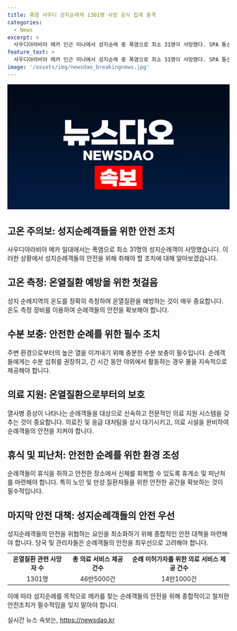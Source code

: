```yaml
---
title: 폭염 사우디 성지순례객 1301명 사망 공식 집계 충격
categories:
  - News
excerpt: >
  사우디아라비아 메카 인근 미나에서 성지순례 중 폭염으로 최소 31명이 사망했다. SPA 통신은 온열질환으로 인한 사망자가 1301명으로, 작년의 약 6배가 넘는 수치라고 보도했다. 많은 사망자가 신분증을 갖지 않아 신원 확인과 시신 처리에 어려움을 겪고, 노인과 만성 질환자가 다수였다고 전했다. 사우디 당국은 총 46만5000건의 의료 서비스 제공하며, 폭염으로 숨진 이들의 약 83%가 순례 허가를 받지 않은 사람들이었을 것으로 추정했다. 폭염으로 이슬람 성지 순례객 1000여명이 사망하면서 사우디 당국이 책임을 부인하고 있다.
feature_text: >
  사우디아라비아 메카 인근 미나에서 성지순례 중 폭염으로 최소 31명이 사망했다. SPA 통신은 온열질환으로 인한 사망자가 1301명으로, 작년의 약 6배가 넘는 수치라고 보도했다. 많은 사망자가 신분증을 갖지 않아 신원 확인과 시신 처리에 어려움을 겪고, 노인과 만성 질환자가 다수였다고 전했다. 사우디 당국은 총 46만5000건의 의료 서비스 제공하며, 폭염으로 숨진 이들의 약 83%가 순례 허가를 받지 않은 사람들이었을 것으로 추정했다. 폭염으로 이슬람 성지 순례객 1000여명이 사망하면서 사우디 당국이 책임을 부인하고 있다.
image: '/assets/img/newsdao_breakingnews.jpg'
---
```


<p><img src="/assets/img/newsdao_breakingnews.jpg" alt="pcversion 속보" /></p>

<h2 data-ke-size="size26">고온 주의보: 성지순례객들을 위한 안전 조치</h2>

<p data-ke-size="size16">사우디아라비아 메카 일대에서는 폭염으로 최소 31명의 성지순례객이 사망했습니다. 이러한 상황에서 성지순례객들의 안전을 위해 취해야 할 조치에 대해 알아보겠습니다.</p>

<h2 data-ke-size="size24">고온 측정: 온열질환 예방을 위한 첫걸음</h2>

<p data-ke-size="size16">성지 순례지역의 온도를 정확히 측정하여 온열질환을 예방하는 것이 매우 중요합니다. 온도 측정 장비를 이용하여 순례객들의 안전을 확보해야 합니다.</p>

<h2 data-ke-size="size24">수분 보충: 안전한 순례를 위한 필수 조치</h2>

<p data-ke-size="size16">주변 환경으로부터의 높은 열을 이겨내기 위해 충분한 수분 보충이 필수입니다. 순례객들에게는 수분 섭취를 권장하고, 긴 시간 동안 야외에서 활동하는 경우 물을 지속적으로 제공해야 합니다.</p>

<h2 data-ke-size="size24">의료 지원: 온열질환으로부터의 보호</h2>

<p data-ke-size="size16">열사병 증상이 나타나는 순례객들을 대상으로 신속하고 전문적인 의료 지원 시스템을 갖추는 것이 중요합니다. 의료진 및 응급 대처팀을 상시 대기시키고, 의료 시설을 완비하여 순례객들의 안전을 지켜야 합니다.</p>

<h2 data-ke-size="size24">휴식 및 피난처: 안전한 순례를 위한 환경 조성</h2>

<p data-ke-size="size16">순례객들이 휴식을 취하고 안전한 장소에서 신체를 회복할 수 있도록 휴게소 및 피난처를 마련해야 합니다. 특히 노인 및 만성 질환자들을 위한 안전한 공간을 확보하는 것이 필수적입니다.</p>

<h2 data-ke-size="size24">마지막 안전 대책: 성지순례객들의 안전 우선</h2>

<p data-ke-size="size16">성지순례객들의 안전을 위협하는 요인을 최소화하기 위해 종합적인 안전 대책을 마련해야 합니다. 당국 및 관리자들은 순례객들의 안전을 최우선으로 고려해야 합니다.</p>

<table>
    <tr>
        <td style="text-align: center; height: 17px;"><b>온열질환 관련 사망자 수</b></td>
        <td style="text-align: center; height: 17px;"><b>총 의료 서비스 제공 건수</b></td>
        <td style="text-align: center; height: 17px;"><b>순례 미허가자를 위한 의료 서비스 제공 건수</b></td>
    </tr>
    <tr>
        <td style="text-align: center; height: 17px;">1301명</td>
        <td style="text-align: center; height: 17px;">46만5000건</td>
        <td style="text-align: center; height: 17px;">14만1000건</td>
    </tr>
</table>

<p data-ke-size="size16">이에 따라 성지순례를 목적으로 메카를 찾는 순례객들의 안전을 위해 종합적이고 철저한 안전조치가 필수적임을 잊지 말아야 합니다.</p>
실시간 뉴스 속보는, <a href="https://newsdao.kr" rel="dofollow">https://newsdao.kr</a>


